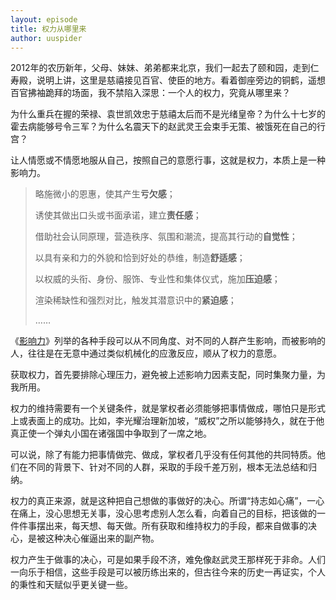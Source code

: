 ```yaml
---
layout: episode
title: 权力从哪里来
author: uuspider
---
```

2012年的农历新年，父母、妹妹、弟弟都来北京，我们一起去了颐和园，走到仁寿殿，说明上讲，这里是慈禧接见百官、使臣的地方。看着御座旁边的铜鹤，遥想百官拂袖跪拜的场面，我不禁陷入深思：一个人的权力，究竟从哪里来？

为什么重兵在握的荣禄、袁世凯效忠于慈禧太后而不是光绪皇帝？为什么十七岁的霍去病能够号令三军？为什么名震天下的赵武灵王会束手无策、被饿死在自己的行宫？

让人情愿或不情愿地服从自己，按照自己的意愿行事，这就是权力，本质上是一种影响力。

>略施微小的恩惠，使其产生**亏欠感**；
>
>诱使其做出口头或书面承诺，建立**责任感**；
>
>借助社会认同原理，营造秩序、氛围和潮流，提高其行动的**自觉性**；
>
>以具有亲和力的外貌和恰到好处的恭维，制造**舒适感**；
>
>以权威的头衔、身份、服饰、专业性和集体仪式，施加**压迫感**；
>
>渲染稀缺性和强烈对比，触发其潜意识中的**紧迫感**；
>
>……

《[影响力][ref01]》列举的各种手段可以从不同角度、对不同的人群产生影响，而被影响的人，往往是在无意中通过类似机械化的应激反应，顺从了权力的意愿。

获取权力，首先要排除心理压力，避免被上述影响力因素支配，同时集聚力量，为我所用。

权力的维持需要有一个关键条件，就是掌权者必须能够把事情做成，哪怕只是形式上或表面上的成功。比如，李光耀治理新加坡，“威权”之所以能够持久，就在于他真正使一个弹丸小国在诸强国中争取到了一席之地。

可以说，除了有能力把事情做完、做成，掌权者几乎没有任何其他的共同特质。他们在不同的背景下、针对不同的人群，采取的手段千差万别，根本无法总结和归纳。

权力的真正来源，就是这种把自己想做的事做好的决心。所谓“持志如心痛”，一心在痛上，没心思想无关事，没心思考虑别人怎么看，向着自己的目标，把该做的一件件事摆出来，每天想、每天做。所有获取和维持权力的手段，都来自做事的决心，是被这种决心催逼出来的副产物。

权力产生于做事的决心，可是如果手段不济，难免像赵武灵王那样死于非命。人们一向乐于相信，这些手段是可以被历练出来的，但古往今来的历史一再证实，个人的秉性和天赋似乎更关键一些。

[ref01]:https://book.douban.com/subject/1786387/
